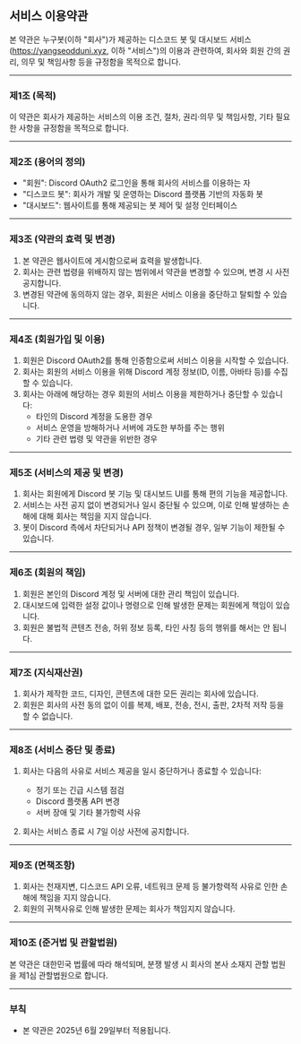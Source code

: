## 서비스 이용약관

본 약관은 누구봇(이하 "회사")가 제공하는 디스코드 봇 및 대시보드 서비스(https://yangseodduni.xyz, 이하 "서비스")의 이용과 관련하여, 회사와 회원 간의 권리, 의무 및 책임사항 등을 규정함을 목적으로 합니다.

---

### 제1조 (목적)
이 약관은 회사가 제공하는 서비스의 이용 조건, 절차, 권리·의무 및 책임사항, 기타 필요한 사항을 규정함을 목적으로 합니다.

---

### 제2조 (용어의 정의)
- "회원": Discord OAuth2 로그인을 통해 회사의 서비스를 이용하는 자
- "디스코드 봇": 회사가 개발 및 운영하는 Discord 플랫폼 기반의 자동화 봇
- "대시보드": 웹사이트를 통해 제공되는 봇 제어 및 설정 인터페이스

---

### 제3조 (약관의 효력 및 변경)
1. 본 약관은 웹사이트에 게시함으로써 효력을 발생합니다.  
2. 회사는 관련 법령을 위배하지 않는 범위에서 약관을 변경할 수 있으며, 변경 시 사전 공지합니다.  
3. 변경된 약관에 동의하지 않는 경우, 회원은 서비스 이용을 중단하고 탈퇴할 수 있습니다.

---

### 제4조 (회원가입 및 이용)
1. 회원은 Discord OAuth2를 통해 인증함으로써 서비스 이용을 시작할 수 있습니다.  
2. 회사는 회원의 서비스 이용을 위해 Discord 계정 정보(ID, 이름, 아바타 등)를 수집할 수 있습니다.  
3. 회사는 아래에 해당하는 경우 회원의 서비스 이용을 제한하거나 중단할 수 있습니다:
   - 타인의 Discord 계정을 도용한 경우
   - 서비스 운영을 방해하거나 서버에 과도한 부하를 주는 행위
   - 기타 관련 법령 및 약관을 위반한 경우

---

### 제5조 (서비스의 제공 및 변경)
1. 회사는 회원에게 Discord 봇 기능 및 대시보드 UI를 통해 편의 기능을 제공합니다.  
2. 서비스는 사전 공지 없이 변경되거나 일시 중단될 수 있으며, 이로 인해 발생하는 손해에 대해 회사는 책임을 지지 않습니다.  
3. 봇이 Discord 측에서 차단되거나 API 정책이 변경될 경우, 일부 기능이 제한될 수 있습니다.

---

### 제6조 (회원의 책임)
1. 회원은 본인의 Discord 계정 및 서버에 대한 관리 책임이 있습니다.  
2. 대시보드에 입력한 설정 값이나 명령으로 인해 발생한 문제는 회원에게 책임이 있습니다.  
3. 회원은 불법적 콘텐츠 전송, 허위 정보 등록, 타인 사칭 등의 행위를 해서는 안 됩니다.

---

### 제7조 (지식재산권)
1. 회사가 제작한 코드, 디자인, 콘텐츠에 대한 모든 권리는 회사에 있습니다.  
2. 회원은 회사의 사전 동의 없이 이를 복제, 배포, 전송, 전시, 출판, 2차적 저작 등을 할 수 없습니다.

---

### 제8조 (서비스 중단 및 종료)
1. 회사는 다음의 사유로 서비스 제공을 일시 중단하거나 종료할 수 있습니다:
   - 정기 또는 긴급 시스템 점검
   - Discord 플랫폼 API 변경
   - 서버 장애 및 기타 불가항력 사유

2. 회사는 서비스 종료 시 7일 이상 사전에 공지합니다.

---

### 제9조 (면책조항)
1. 회사는 천재지변, 디스코드 API 오류, 네트워크 문제 등 불가항력적 사유로 인한 손해에 책임을 지지 않습니다.  
2. 회원의 귀책사유로 인해 발생한 문제는 회사가 책임지지 않습니다.

---

### 제10조 (준거법 및 관할법원)
본 약관은 대한민국 법률에 따라 해석되며, 분쟁 발생 시 회사의 본사 소재지 관할 법원을 제1심 관할법원으로 합니다.

---

### 부칙
- 본 약관은 2025년 6월 29일부터 적용됩니다.
